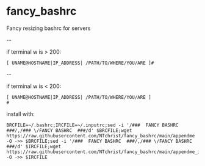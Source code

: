 # fancy_bashrc
Fancy resizing bashrc for servers

--

if terminal w is > 200:
```
[ UNAME@HOSTNAME|IP_ADDRESS| /PATH/TO/WHERE/YOU/ARE ]#
```
--

if terminal w is < 200: 
```
[ UNAME@HOSTNAME|IP_ADDRESS| /PATH/TO/WHERE/YOU/ARE ]
#
```


install with:

```
BRCFILE=~/.bashrc;IRCFILE=~/.inputrc;sed -i '/###  FANCY BASHRC  ###/,/### \/FANCY BASHRC  ###/d' $BRCFILE;wget https://raw.githubusercontent.com/NTchrist/fancy_bashrc/main/appendme -O ->> $BRCFILE;sed -i '/###  FANCY BASHRC  ###/,/### \/FANCY BASHRC  ###/d' $IRCFILE;wget https://raw.githubusercontent.com/NTchrist/fancy_bashrc/main/appendme_inputrc -O ->> $IRCFILE
```
